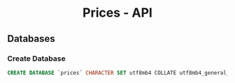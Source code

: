 <h1 align="center">Prices - API</h1>

## Databases

### Create Database

```sql
CREATE DATABASE `prices` CHARACTER SET utf8mb4 COLLATE utf8mb4_general_ci;
```